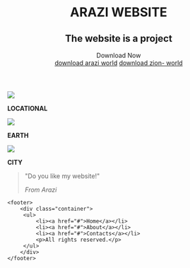 <!DOCTYPE html>
<html>
    <head>
        <meta name="viewport"
        content="width=device-width, initial-scale=1.0">
        <link rel="stylesheet" href="responsive web project.css">
        <script src="https://code.jquery.com/jquery-3.6.0.js"></script>
        <title>ARAZI NEW WEB</title>
    </head>
<body>
    <header>
       <div class= "container">
        <h1>ARAZI WEBSITE</h1>
        <h2>The website is a project</h2>
        <a class="btn">Download Now</a>
        <div class="submenu">
            <a href="#">download arazi world</a>
            <a href="#">download zion- world</a>
        </div>
       <!--Create a submenu for download now-->
       </div> 
    </header>
    <section class="features">
        <div class="container">
        <div class="feature">
            <img src="location.jpg" >
            <p><b>LOCATIONAL</b></p>
        </div>
       <div class="feature">
                <img src="earth.jpg">
                <p><b>EARTH</b></p>
            </div>
     <div class="feature">
                <img src="city.jpg">
                 <p><b>CITY</b></p>
            </div>
        </div>
    </section>
    <section class="qoute">
      <blockquote class= "container">
      <p>"Do you like my website!"</p>
      <cite>From Arazi</cite>
      </blockquote>
    </section>
    
    <footer>
        <div class="container">
         <ul>
             <li><a href="#">Home</a></li>
             <li><a href="#">About</a></li>
             <li><a href="#">Contacts</a></li>
             <p>All rights reserved.</p>
         </ul>
        </div>
    </footer>
</body>
</html> 
